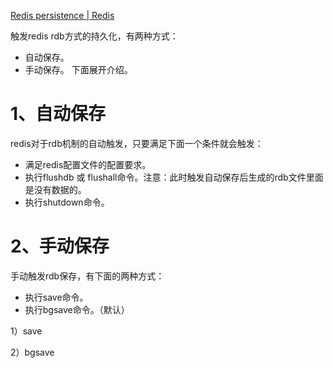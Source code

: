 
[Redis persistence | Redis](https://redis.io/docs/management/persistence/)



触发redis rdb方式的持久化，有两种方式：
- 自动保存。
- 手动保存。
下面展开介绍。

# 1、自动保存

redis对于rdb机制的自动触发，只要满足下面一个条件就会触发：
- 满足redis配置文件的配置要求。
- 执行flushdb 或 flushall命令。注意：此时触发自动保存后生成的rdb文件里面是没有数据的。
- 执行shutdown命令。


# 2、手动保存

手动触发rdb保存，有下面的两种方式：
- 执行save命令。
- 执行bgsave命令。（默认）

1）save

2）bgsave
